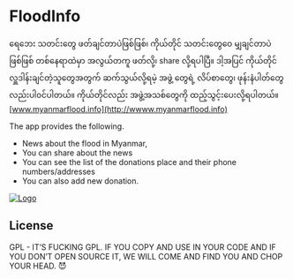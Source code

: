 FloodInfo
=========

ရေဘေး သတင်းတွေ ဖတ်ချင်တာပဲဖြစ်ဖြစ်၊ ကိုယ်တိုင် သတင်းတွေဝေ မျှချင်တာပဲဖြစ်ဖြစ် တစ်နေရာထဲမှာ အလွယ်တကူ ဖတ်လို့၊ share လို့ရပါပြီ။ ဒါ့အပြင် ကိုယ်တိုင်လှူဒါန်းချင်တဲ့သူတွေအတွက် ဆက်သွယ်လို့ရမဲ့ အဖွဲ့ တွေရဲ့ လိပ်စာတွေ၊ ဖုန်းနံပါတ်တွေလည်းပါ၀င်ပါတယ်။ ကိုယ်တိုင်လည်း အဖွဲ့အသစ်တွေကို ထည့်သွင့်းပေးလို့ရပါတယ်။
[www.myanmarflood.info](http://wwww.myanmarflood.info)


The app provides the following. 

- News about the flood in Myanmar,
- You can share about the news
- You can see the list of the donations place and their phone numbers/addresses
- You can also add new donation.

[![Logo](https://developer.android.com/images/brand/en_app_rgb_wo_60.png)](https://play.google.com/store/apps/details?id=org.mmaug.InfoCenter)


License
-------
GPL - IT’S FUCKING GPL. IF YOU COPY AND USE IN YOUR CODE AND IF YOU DON’T OPEN SOURCE IT, WE WILL COME AND FIND YOU AND CHOP YOUR HEAD. :smiling_imp:
